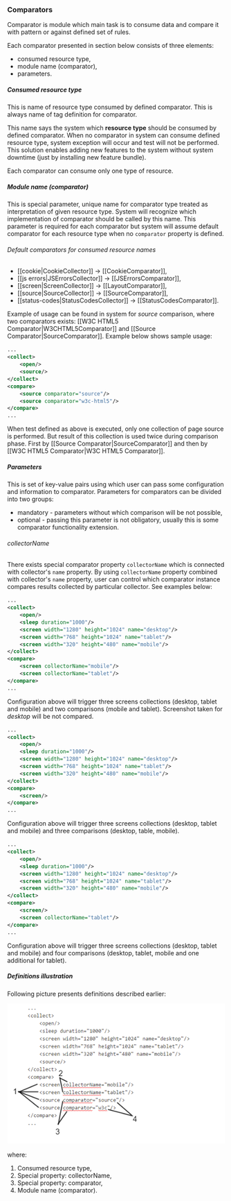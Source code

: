 ### Comparators

Comparator is module which main task is to consume data and compare it with pattern or against defined set of rules.

Each comparator presented in section below consists of three elements:

* consumed resource type,
* module name (comparator),
* parameters.

##### Consumed resource type

This is name of resource type consumed by defined comparator. This is always name of tag definition for comparator.

This name says the system which **resource type** should be consumed by defined comparator. When no comparator in system can consume defined resource type, system exception will occur and test will not be performed. This solution enables adding new features to the system without system downtime (just by installing new feature bundle).

Each comparator can consume only one type of resource.

##### Module name (comparator)

This is special parameter, unique name for comparator type treated as interpretation of given resource type. System will recognize which implementation of comparator should be called by this name. This parameter is required for each comparator but system will assume default comparator for each resource type when no `comparator` property is defined.

###### Default comparators for consumed resource names

* [[cookie|CookieCollector]] -> [[CookieComparator]],
* [[js errors|JSErrorsCollector]] -> [[JSErrorsComparator]],
* [[screen|ScreenCollector]] -> [[LayoutComparator]],
* [[source|SourceCollector]] -> [[SourceComparator]],
* [[status-codes|StatusCodesCollector]] -> [[StatusCodesComparator]].

Example of usage can be found in system for *source* comparison, where two comparators exists: [[W3C HTML5 Comparator|W3CHTML5Comparator]] and [[Source Comparator|SourceComparator]]. Example below shows sample usage:

```xml
...
<collect>
    <open/>
    <source/>
</collect>
<compare>
    <source comparator="source"/>
    <source comparator="w3c-html5"/>
</compare>
...
```

When test defined as above is executed, only one collection of page source is performed. But result of this collection is used twice during comparison phase. First by [[Source Comparator|SourceComparator]] and then by [[W3C HTML5 Comparator|W3C HTML5 Comparator]].

##### Parameters

This is set of key-value pairs using which user can pass some configuration and information to comparator. Parameters for comparators can be divided into two groups:

* mandatory - parameters without which comparison will be not possible,
* optional - passing this parameter is not obligatory, usually this is some comparator functionality extension.

###### collectorName

There exists special comparator property `collectorName` which is connected with collector's `name` property. By using `collectorName` property combined with collector's `name` property, user can control which comparator instance compares results collected by particular collector. See examples below:

```xml
...
<collect>
    <open/>
    <sleep duration="1000"/>
    <screen width="1280" height="1024" name="desktop"/>
    <screen width="768" height="1024" name="tablet"/>
    <screen width="320" height="480" name="mobile"/>
</collect>
<compare>
    <screen collectorName="mobile"/>
    <screen collectorName="tablet"/>
</compare>
...
```

Configuration above will trigger three screens collections (desktop, tablet and mobile) and two comparisons (mobile and tablet). Screenshot taken for *desktop* will be not compared.

```xml
...
<collect>
    <open/>
    <sleep duration="1000"/>
    <screen width="1280" height="1024" name="desktop"/>
    <screen width="768" height="1024" name="tablet"/>
    <screen width="320" height="480" name="mobile"/>
</collect>
<compare>
    <screen/>
</compare>
...
```

Configuration above will trigger three screens collections (desktop, tablet and mobile) and three comparisons (desktop, table, mobile).

```xml
...
<collect>
    <open/>
    <sleep duration="1000"/>
    <screen width="1280" height="1024" name="desktop"/>
    <screen width="768" height="1024" name="tablet"/>
    <screen width="320" height="480" name="mobile"/>
</collect>
<compare>
    <screen/>
    <screen collectorName="tablet"/>
</compare>
...
```

Configuration above will trigger three screens collections (desktop, tablet and mobile) and four comparisons (desktop, tablet, mobile and one additional for tablet).

##### Definitions illustration

Following picture presents definitions described earlier:

![Compare phase definitions](assets/diagrams/compare-phase-definitions.png)

where:

1. Consumed resource type,
2. Special property: collectorName,
3. Special property: comparator,
4. Module name (comparator).
